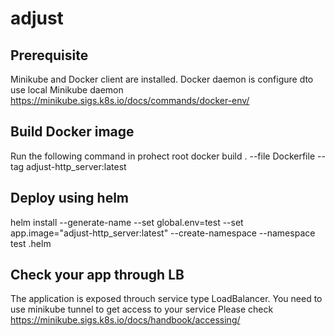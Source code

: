 # adjust
## Prerequisite
Minikube and Docker client are installed. Docker daemon is configure dto use local Minikube daemon
https://minikube.sigs.k8s.io/docs/commands/docker-env/
## Build Docker image
Run the following command in prohect root
docker build . --file Dockerfile --tag adjust-http_server:latest
## Deploy using helm
helm install --generate-name --set global.env=test --set app.image="adjust-http_server:latest" --create-namespace --namespace test .helm
## Check your app through LB
The application is exposed throuch service type LoadBalancer.
You need to use minikube tunnel to get access to your service
Please check https://minikube.sigs.k8s.io/docs/handbook/accessing/
